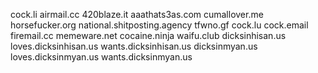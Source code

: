 cock.li
airmail.cc
420blaze.it
aaathats3as.com
cumallover.me
horsefucker.org
national.shitposting.agency
tfwno.gf
cock.lu
cock.email
firemail.cc
memeware.net
cocaine.ninja
waifu.club
dicksinhisan.us
loves.dicksinhisan.us
wants.dicksinhisan.us
dicksinmyan.us
loves.dicksinmyan.us
wants.dicksinmyan.us

